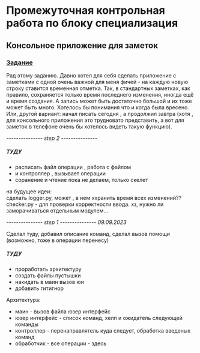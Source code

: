 # Промежуточная контрольная работа по блоку специализация

## Консольное приложение для заметок

### [Задание](./task.md)

Рад этому заданию. Давно хотел для себя сделать приложение с заметками с одной очень важной для меня фичей - на каждую новую строку ставится временная отметка. Так, в стандартных заметках, как правило, сохраняется только время последнего изменения, иногда ещё и время создания. А запись может быть достаточно большой и их тоже может быть много. Хотелось бы понимания что и когда была вресено. Или, другой вариант: начал писать сегодня , а продолжил завтра (хотя , для консольного приложения это трудновато представить, а вот для заметок в телефоне очень бы хотелось видеть такую функцию).

*--------------- step 2 ---------------*

##### ТУДУ

* расписать файл операции , работа с файлом
* и контроллер , вызывает операции
* соранение и чтение пока не делаем, только скелет

на будущее идеи:  
сделать logger.py, может , в нем ххранить время всех изменений??  
checker.py - для проверки корректности ввода. хз, нужно ли заморачиваться отдельным модулем...   


*--------------- step 1 ---------------*
*09.09.2023*

Сделал туду, добавил описание команд, сделал вызов помощи (возможно, тоже в операции перенесу)

##### ТУДУ

* проработать архитектуру
* создать файлы пустышки
* накидать в маин вызов юи
* добавить гитигнор

Архитектура:

* маин - вызов файла юзер интерфейс
* юзер интерфейс - список команд, хелп и ожидатель следующей команды
* контроллер - перенаправлятель куда следует, обработка введеных команд
* обработчик - все операции - здесь